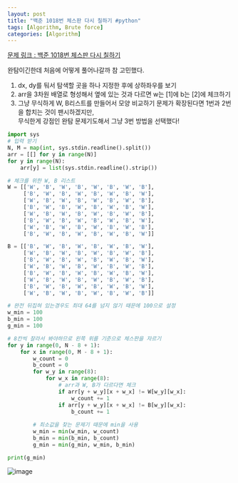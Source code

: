 ```yaml
---
layout: post
title: "백준 1018번 체스판 다시 칠하기 #python"
tags: [Algorithm, Brute force]
categories: [Algorithm]
---
```


[문제 링크 : 백준 1018번 체스판 다시 칠하기](https://www.acmicpc.net/problem/1018)

완탐이긴한데 처음에 어떻게 풀어나갈까 참 고민했다.
1. dx, dy를 둬서 탐색할 곳을 하나 지정한 후에 상하좌우를 보기
2. arr을 3차원 배열로 형성해서 옆에 있는 것과 다르면 w는 [1]에 b는 [2]에 체크하기
3. 그냥 무식하게 W, B리스트를 만들어서 모양 비교하기
문제가 확장된다면 1번과 2번을 합치는 것이 팬시하겠지만,    
무식한게 강점인 완탐 문제기도해서 그냥 3번 방법을 선택했다!

```python
import sys
# 입력 받기
N, M = map(int, sys.stdin.readline().split())
arr = [[] for y in range(N)]
for y in range(N):
    arr[y] = list(sys.stdin.readline().strip())

# 체크를 위한 W, B 리스트
W = [['W', 'B', 'W', 'B', 'W', 'B', 'W', 'B'],
     ['B', 'W', 'B', 'W', 'B', 'W', 'B', 'W'],
     ['W', 'B', 'W', 'B', 'W', 'B', 'W', 'B'],
     ['B', 'W', 'B', 'W', 'B', 'W', 'B', 'W'],
     ['W', 'B', 'W', 'B', 'W', 'B', 'W', 'B'],
     ['B', 'W', 'B', 'W', 'B', 'W', 'B', 'W'],
     ['W', 'B', 'W', 'B', 'W', 'B', 'W', 'B'],
     ['B', 'W', 'B', 'W', 'B', 'W', 'B', 'W']]

B = [['B', 'W', 'B', 'W', 'B', 'W', 'B', 'W'],
     ['W', 'B', 'W', 'B', 'W', 'B', 'W', 'B'],
     ['B', 'W', 'B', 'W', 'B', 'W', 'B', 'W'],
     ['W', 'B', 'W', 'B', 'W', 'B', 'W', 'B'],
     ['B', 'W', 'B', 'W', 'B', 'W', 'B', 'W'],
     ['W', 'B', 'W', 'B', 'W', 'B', 'W', 'B'],
     ['B', 'W', 'B', 'W', 'B', 'W', 'B', 'W'],
     ['W', 'B', 'W', 'B', 'W', 'B', 'W', 'B']]

# 완전 뒤집혀 있는경우도 최대 64를 넘지 않기 때문에 100으로 설정
w_min = 100
b_min = 100
g_min = 100

# 8칸씩 잘라서 봐야하므로 왼쪽 위를 기준으로 체스판을 자르기
for y in range(0, N - 8 + 1):
    for x in range(0, M - 8 + 1):
        w_count = 0
        b_count = 0
        for w_y in range(8):
            for w_x in range(8):
                # arr과 W, B가 다르다면 체크
                if arr[y + w_y][x + w_x] != W[w_y][w_x]:
                    w_count += 1
                if arr[y + w_y][x + w_x] != B[w_y][w_x]:
                    b_count += 1
                    
        # 최소값을 찾는 문제기 때문에 min을 사용
        w_min = min(w_min, w_count)
        b_min = min(b_min, b_count)
        g_min = min(g_min, w_min, b_min)

print(g_min)
```
![image](https://user-images.githubusercontent.com/50114210/64308219-7b962f80-cfd3-11e9-9d00-3753a6d95d3c.png)
